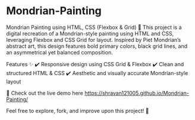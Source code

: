 # Mondrian-Painting

Mondrian Painting using HTML, CSS (Flexbox & Grid) 🎨
This project is a digital recreation of a Mondrian-style painting using HTML and CSS, leveraging Flexbox and CSS Grid for layout. Inspired by Piet Mondrian’s abstract art, this design features bold primary colors, black grid lines, and an asymmetrical yet balanced composition.

Features ✨
✔️ Responsive design using CSS Grid & Flexbox
✔️ Clean and structured HTML & CSS
✔️ Aesthetic and visually accurate Mondrian-style layout

🔗 Check out the live demo here https://shravan121005.github.io/Mondrian-Painting/

Feel free to explore, fork, and improve upon this project! 🚀
